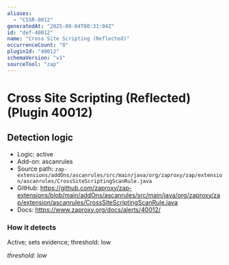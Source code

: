```yaml
---
aliases:
  - "CSSR-0012"
generatedAt: "2025-09-04T00:31:04Z"
id: "def-40012"
name: "Cross Site Scripting (Reflected)"
occurrenceCount: "0"
pluginId: "40012"
schemaVersion: "v1"
sourceTool: "zap"
---
```


# Cross Site Scripting (Reflected) (Plugin 40012)

## Detection logic

- Logic: active
- Add-on: ascanrules
- Source path: `zap-extensions/addOns/ascanrules/src/main/java/org/zaproxy/zap/extension/ascanrules/CrossSiteScriptingScanRule.java`
- GitHub: https://github.com/zaproxy/zap-extensions/blob/main/addOns/ascanrules/src/main/java/org/zaproxy/zap/extension/ascanrules/CrossSiteScriptingScanRule.java
- Docs: https://www.zaproxy.org/docs/alerts/40012/

### How it detects

Active; sets evidence; threshold: low

_threshold: low_

